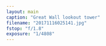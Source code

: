```yaml
---
layout: main
caption: "Great Wall lookout tower"
filename: "20171116025141.jpg"
fstop: "f/1.8"
exposure: "1/4808"
---
```

